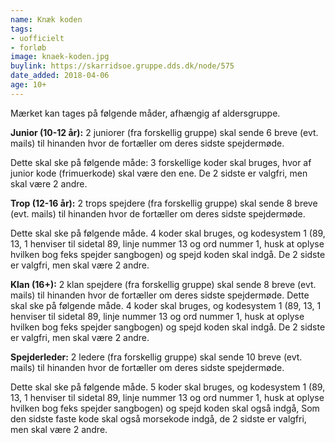 ```yaml
---
name: Knæk koden
tags:
- uofficielt
- forløb
image: knaek-koden.jpg
buylink: https://skarridsoe.gruppe.dds.dk/node/575
date_added: 2018-04-06
age: 10+
---
```

Mærket kan tages på følgende måder, afhængig af aldersgruppe.

**Junior (10-12 år):** 
2 juniorer (fra forskellig gruppe) skal sende 6 breve (evt. mails) til hinanden hvor de fortæller om deres sidste spejdermøde.

Dette skal ske på følgende måde: 3 forskellige koder skal bruges, hvor af junior kode (frimuerkode) skal være den ene. De 2 sidste er valgfri, men skal være 2 andre.

**Trop (12-16 år):** 
2 trops spejdere (fra forskellig gruppe) skal sende 8 breve (evt. mails) til hinanden hvor de fortæller om deres sidste spejdermøde.

Dette skal ske på følgende måde. 4 koder skal bruges, og kodesystem 1 (89, 13, 1 henviser til sidetal 89, linje nummer 13 og ord nummer 1, husk at oplyse hvilken bog feks spejder sangbogen) og spejd koden skal indgå. De 2 sidste er valgfri, men skal være 2 andre.

**Klan (16+):** 
2 klan spejdere (fra forskellig gruppe) skal sende 8 breve (evt. mails) til hinanden hvor de fortæller om deres sidste spejdermøde.
Dette skal ske på følgende måde. 4 koder skal bruges, og kodesystem 1 (89, 13, 1 henviser til sidetal 89, linje nummer 13 og ord nummer 1, husk at oplyse hvilken bog feks spejder sangbogen) og spejd koden skal indgå. De 2 sidste er valgfri, men skal være 2 andre.

**Spejderleder:** 
2 ledere (fra forskellig gruppe) skal sende 10 breve (evt. mails) til hinanden hvor de fortæller om deres sidste spejdermøde.

Dette skal ske på følgende måde. 5 koder skal bruges, og kodesystem 1 (89, 13, 1 henviser til sidetal 89, linje nummer 13 og ord nummer 1, husk at oplyse hvilken bog feks spejder sangbogen) og spejd koden skal også indgå, Som den sidste faste kode skal også morsekode indgå, de 2 sidste er valgfri, men skal være 2 andre.

